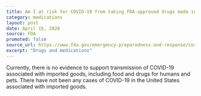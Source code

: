 ```yaml
---
title: Am I at risk for COVID-19 from taking FDA-approved drugs made in China?
category: medications
layout: post
date: April 15, 2020
source: FDA
promoted: false
source_url: https://www.fda.gov/emergency-preparedness-and-response/coronavirus-disease-2019-covid-19/coronavirus-disease-2019-covid-19-frequently-asked-questions
excerpt: "Drugs and medications"
---
```


Currently, there is no evidence to support transmission of COVID-19 associated with imported goods, including food and drugs for humans and pets. There have not been any cases of COVID-19 in the United States associated with imported goods.